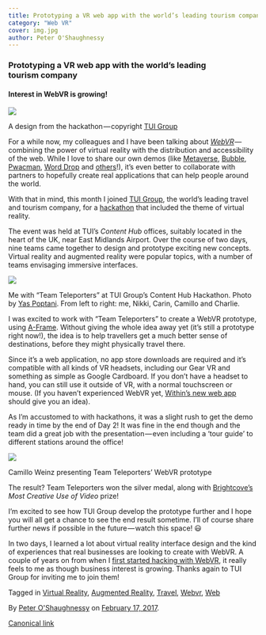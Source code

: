 ```yaml
---
title: Prototyping a VR web app with the world’s leading tourism company
category: "Web VR"
cover: img.jpg
author: Peter O'Shaughnessy
---
```


### Prototyping a VR web app with the world’s leading tourism company

#### Interest in WebVR is growing!

![](https://cdn-images-1.medium.com/max/1000/1*VhM6yuODHPKWDu-pzpp59w.png)

A design from the hackathon — copyright [TUI Group](https://www.tuigroup.com/en-en)

For a while now, my colleagues and I have been talking about [_WebVR_](https://webvr.info/) — combining the power of virtual reality with the distribution and accessibility of the web. While I love to share our own demos (like [Metaverse](https://medium.com/samsung-internet-dev/wow-that-was-some-night-in-vr-ba091be38794), [Bubble](https://github.com/SamsungInternet/bubble), [Pwacman](https://github.com/SamsungInternet/pwacman), [Word Drop](https://github.com/SamsungInternet/word-drop) and [others](https://samsunginter.net/a-frame-demos/)!), it’s even better to collaborate with partners to hopefully create real applications that can help people around the world.

With that in mind, this month I joined [TUI Group](https://www.tuigroup.com/en-en), the world’s leading travel and tourism company, for a [hackathon](https://en.wikipedia.org/wiki/Hackathon) that included the theme of virtual reality.

The event was held at TUI’s _Content Hub_ offices, suitably located in the heart of the UK, near East Midlands Airport. Over the course of two days, nine teams came together to design and prototype exciting new concepts. Virtual reality and augmented reality were popular topics, with a number of teams envisaging immersive interfaces.

![](https://cdn-images-1.medium.com/max/800/1*mnH48e0hHWk8WBzRYoOSfg.jpeg)

Me with “Team Teleporters” at TUI Group’s Content Hub Hackathon. Photo by [Yas Poptani](https://twitter.com/yaspop/status/826760317384458241). From left to right: me, Nikki, Carin, Camillo and Charlie.

I was excited to work with “Team Teleporters” to create a WebVR prototype, using [A-Frame](https://aframe.io/). Without giving the whole idea away yet (it’s still a prototype right now!), the idea is to help travellers get a much better sense of destinations, before they might physically travel there.

Since it’s a web application, no app store downloads are required and it’s compatible with all kinds of VR headsets, including our Gear VR and something as simple as Google Cardboard. If you don’t have a headset to hand, you can still use it outside of VR, with a normal touchscreen or mouse. (If you haven’t experienced WebVR yet, [Within’s new web app](http://www.androidheadlines.com/2017/02/within-launches-webvr-supported-web-app-vr-with-in.html) should give you an idea).

As I’m accustomed to with hackathons, it was a slight rush to get the demo ready in time by the end of Day 2! It was fine in the end though and the team did a great job with the presentation — even including a ‘tour guide’ to different stations around the office!

![](https://cdn-images-1.medium.com/max/800/1*NbpZvkE0ftP_DBPZ7Ov44A.jpeg)

Camillo Weinz presenting Team Teleporters’ WebVR prototype

The result? Team Teleporters won the silver medal, along with [Brightcove’s](https://www.brightcove.com/en/) _Most Creative Use of Video_ prize!

I’m excited to see how TUI Group develop the prototype further and I hope you will all get a chance to see the end result sometime. I’ll of course share further news if possible in the future — watch this space! 😃

In two days, I learned a lot about virtual reality interface design and the kind of experiences that real businesses are looking to create with WebVR. A couple of years on from when I [first started hacking with WebVR](https://vimeo.com/114942905), it really feels to me as though business interest is growing. Thanks again to TUI Group for inviting me to join them!

Tagged in [Virtual Reality](https://medium.com/tag/virtual-reality), [Augmented Reality](https://medium.com/tag/augmented-reality), [Travel](https://medium.com/tag/travel), [Webvr](https://medium.com/tag/webvr), [Web](https://medium.com/tag/web)

By [Peter O'Shaughnessy](https://medium.com/@poshaughnessy) on [February 17, 2017](https://medium.com/p/aa7965c5a563).

[Canonical link](https://medium.com/@poshaughnessy/prototyping-a-vr-web-app-with-the-worlds-leading-tourism-company-aa7965c5a563)
